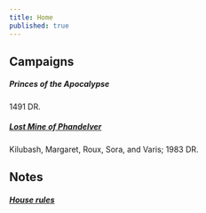 ```yaml
---
title: Home
published: true
---
```


## Campaigns

##### Princes of the Apocalypse

1491 DR.

##### [Lost Mine of Phandelver][lmop]

Kilubash, Margaret, Roux, Sora, and Varis; 1983 DR.

## Notes

##### [House rules][house-rules]

[lmop]: lost-mine-of-phandelver.md
[house-rules]: house-rules.md
